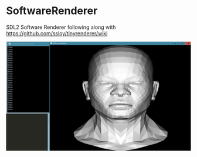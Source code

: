 # SoftwareRenderer
SDL2 Software Renderer 
following along with https://github.com/ssloy/tinyrenderer/wiki

![image](https://raw.githubusercontent.com/zach2good/SoftwareRenderer/master/img/002.png "ScreenShot2")
